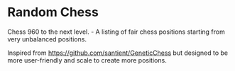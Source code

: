 # Random Chess

Chess 960 to the next level. - A listing of fair chess positions starting from very unbalanced positions. 

Inspired from https://github.com/santient/GeneticChess but designed to be more user-friendly and scale to create more positions.
